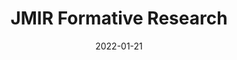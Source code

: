 ---
date: 2022-01-21
##
title:    JMIR Formative Research
## Titel der Publikation, beispielweise The Lancet.
##
authors: 'Grimes, A, Lightner, JS, Pina, K, et al.'
##
status:   default
##
en:
  subtitle:   'Designing an Adaptive Adolescent Physical Activity and Nutrition Intervention for COVID-19–Related Health Challenges: Formative Research Study'
  ##
  description: 'With rates of childhood obesity continually increasing, effective physical activity and nutrition interventions are needed. Formative research is used to tailor interventions to different cultural and geographic contexts and can be vital in adapting intervention strategies in the face of significant disruptive circumstances (like COVID-19). We conducted formative research via in-person and web-based focus groups among middle schoolers and parents to better understand the facilitators and barriers to physical activity and fruit and vegetable consumption and to inform the design of a large intervention for a low-income, urban setting in the US Midwest. We conducted 2 phases of qualitative focus groups with parents (n=20) and 6th-9th grade middle schoolers (n=23). Phase 1 was conducted prior to the COVID-19 pandemic in late 2019, and phase 2 was conducted during the COVID-19 pandemic in the summer of 2020. Focus groups were transcribed and thematically coded using the Dedoose software. The main facilitators of physical activity prior to the pandemic included the opportunity to have fun, peer influence, competition (for some), and incentives, while the main barriers to physical activity were time constraints and social discomfort. The main facilitators of eating fruits and vegetables included parental influence, preparation technique, and convenience, while barriers included dislike of vegetables, time constraints, and preparation or freshness. During the pandemic, facilitators of physical activity remained the same, while additional barriers to physical activity such as lack of motivation and limited time spent outside of the home were reported. For fruit and vegetable consumption, both facilitators and barriers remained the same for both time periods. Additionally, for some participants, the pandemic offered an opportunity to offer more fruits and vegetables to middle schoolers throughout the day. Some themes identified were common to those reported in previous studies, such as peer influence on physical activity and parental influence on fruit and vegetable consumption. Novel themes such as lack of motivation to be active and limited time outside the home helped improve intervention adaptation, specifically during the COVID-19 pandemic. The continuity of formative research after a major unexpected change in the intervention context can be essential in targeting areas of an intervention that can be retained and those that need to be adjusted. '
  ## 
  tags:    [COVID-19, intervention, physical activity, nutrition, exercise, young adult, teenager]
## 
de: 
  ##
  subtitle:   'Entwicklung einer adaptiven Intervention für körperliche Aktivität und Ernährung bei Jugendlichen mit COVID-19-bedingten Gesundheitsproblemen: Formative Forschungsstudie'
  ##
  description: 'Angesichts der ständig steigenden Raten von Fettleibigkeit bei Kindern werden wirksame Maßnahmen für körperliche Bewegung und Ernährung benötigt. Formative Forschung wird eingesetzt, um Interventionen auf unterschiedliche kulturelle und geografische Kontexte zuzuschneiden, und kann bei der Anpassung von Interventionsstrategien angesichts erheblicher Störfaktoren (wie COVID-19) entscheidend sein. Wir führten formative Forschung mittels persönlicher und webbasierter Fokusgruppen unter Mittelschülern und Eltern durch, um die Faktoren und Hindernisse für körperliche Aktivität und den Verzehr von Obst und Gemüse besser zu verstehen und die Gestaltung einer umfangreichen Intervention in einem städtischen Umfeld mit niedrigem Einkommen im Mittleren Westen der USA zu unterstützen. Wir führten 2 Phasen qualitativer Fokusgruppen mit Eltern (n=20) und Mittelschülern der 6. bis 9. Klasse (n=23) durch. Phase 1 wurde vor der COVID-19-Pandemie Ende 2019 und Phase 2 während der COVID-19-Pandemie im Sommer 2020 durchgeführt. Die Fokusgruppen wurden transkribiert und mit Hilfe der Software Dedoose thematisch kodiert. Zu den wichtigsten Faktoren, die körperliche Aktivität vor der Pandemie förderten, gehörten die Möglichkeit, Spaß zu haben, der Einfluss von Gleichaltrigen, Wettbewerb (für einige) und Anreize, während die wichtigsten Hindernisse für körperliche Aktivität Zeitmangel und soziales Unbehagen waren. Zu den wichtigsten Faktoren, die den Verzehr von Obst und Gemüse begünstigten, gehörten der Einfluss der Eltern, die Zubereitungsart und die Bequemlichkeit, während zu den Hindernissen die Abneigung gegen Gemüse, Zeitmangel und die Zubereitung oder Frische zählten. Während der Pandemie blieben die Faktoren, die die körperliche Betätigung erleichtern, gleich, während zusätzliche Hindernisse für die körperliche Betätigung wie mangelnde Motivation und begrenzte Zeit, die außerhalb des Hauses verbracht wird, gemeldet wurden. Was den Verzehr von Obst und Gemüse betrifft, so blieben sowohl die Faktoren als auch die Hindernisse in beiden Zeiträumen gleich. Darüber hinaus sahen einige Teilnehmer die Pandemie als Gelegenheit, Mittelschülern während des Tages mehr Obst und Gemüse anzubieten. Einige der ermittelten Themen waren denen aus früheren Studien ähnlich, z. B. der Einfluss von Gleichaltrigen auf körperliche Aktivität und der Einfluss der Eltern auf den Obst- und Gemüsekonsum. Neue Themen wie mangelnde Motivation, sich zu bewegen, und begrenzte Zeit außerhalb des Hauses trugen dazu bei, die Anpassung der Intervention zu verbessern, insbesondere während der COVID-19-Pandemie. Die Kontinuität der formativen Forschung nach einer größeren unerwarteten Veränderung des Interventionskontextes kann von entscheidender Bedeutung sein, um Bereiche einer Intervention zu ermitteln, die beibehalten werden können, und solche, die angepasst werden müssen. '
  ## 
  ##
  tags:     [COVID-19, Intervention, körperliche Aktivität, Ernährung, Bewegung, junge Erwachsene, Teenager]
##
group:  "Interventions"
##
credit:      https://doi.org/10.2196/33322
##
## 2020-09-30_10.1038_s41590-020-00808-x.md
---